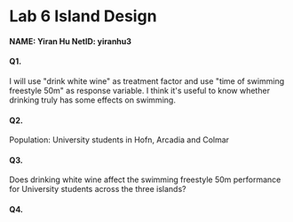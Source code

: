 # Lab 6  Island Design

#### NAME: Yiran Hu         NetID: yiranhu3

#### Q1.

I will use "drink white wine" as treatment factor and use "time of swimming freestyle 50m" as response variable. I think it's useful to know whether drinking truly has some effects on swimming.

#### Q2.

Population: University students in Hofn, Arcadia and Colmar

#### Q3.

Does drinking white wine affect the swimming freestyle 50m performance for University students across the three islands?

#### Q4.